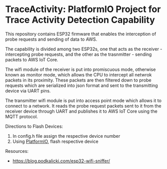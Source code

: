 # TraceActivity: PlatformIO Project for Trace Activity Detection Capability

This repository contains ESP32 firmware that enables the interception of probe requests and sending of data to AWS.

The capability is divided among two ESP32s, one that acts as the receiver - intercepting probe requests, and the other as the trasnmitter - sending packets to AWS IoT Core. 

The wifi module of the receiver is put into promiscuous mode, otherwise known as monitor mode, which allows the CPU to intercept all netwrok packets in its proximity. These packets are then filtered down to probe requests which are serialized into json format and sent to the transmitting device via UART pins.

The transmitter wifi module is put into access point mode which allows it to connect to a network. It reads the probe request packets sent to it from the receiver device through UART and publishes it to AWS IoT Core using the MQTT protocol. 

Directions to Flash Devices:
1. In config.h file assign the respective device number
2. Using [PlatformIO](https://platformio.org/install/ide), flash respective device

Resources:
- https://blog.podkalicki.com/esp32-wifi-sniffer/
